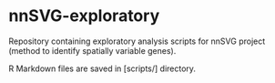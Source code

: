 # nnSVG-exploratory

Repository containing exploratory analysis scripts for nnSVG project (method to identify spatially variable genes).

R Markdown files are saved in [scripts/] directory.

